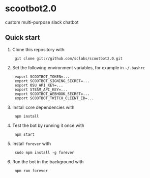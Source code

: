 scootbot2.0
===========

custom multi-purpose slack chatbot

Quick start
-----------

1. Clone this repository with

        git clone git://github.com/sclabs/scootbot2.0.git

2. Set the following environment variables, for example in `~/.bashrc`

        export SCOOTBOT_TOKEN=...
        export SCOOTBOT_SIGNING_SECRET=...
        export OSU_API_KEY=...
        export STEAM_API_KEY=...
        export SCOOTBOT_WEBHOOK_SECRET=...
        export SCOOTBOT_TWITCH_CLIENT_ID=...

3. Install core dependencies with

        npm install

4. Test the bot by running it once with

        npm start

5. Install `forever` with

        sudo npm install -g forever

6. Run the bot in the background with

        npm run forever
